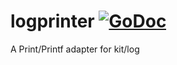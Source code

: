 # logprinter [![GoDoc](https://godoc.org/github.com/jmank88/logprinter?status.svg)](https://godoc.org/github.com/jmank88/logprinter)
A Print/Printf adapter for kit/log
